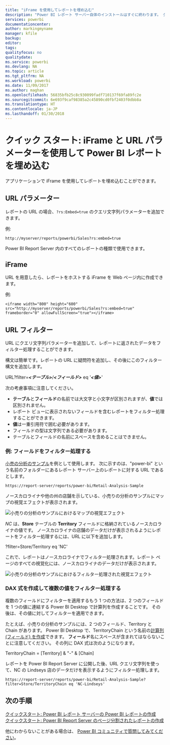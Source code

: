 ```yaml
---
title: "iFrame を使用してレポートを埋め込む"
description: "Power BI レポート サーバー自体のインストールはすぐに終わります。 ダウンロードし、インストールして構成し、実行できるようになるまで、数分で終わります。"
services: powerbi
documentationcenter: 
author: markingmyname
manager: kfile
backup: 
editor: 
tags: 
qualityfocus: no
qualitydate: 
ms.service: powerbi
ms.devlang: NA
ms.topic: article
ms.tgt_pltfrm: NA
ms.workload: powerbi
ms.date: 11/09/2017
ms.author: maghan
ms.openlocfilehash: 56835bfb25c8c930099fadf710137f69fa89fc2e
ms.sourcegitcommit: 6e693f9caf98385a2c45890cd0fbf2403f0dbb8a
ms.translationtype: HT
ms.contentlocale: ja-JP
ms.lasthandoff: 01/30/2018
---
```

# <a name="quickstart-embed-a-power-bi-report-using-an-iframe-and-url-parameters"></a>クイック スタート: iFrame と URL パラメーターを使用して Power BI レポートを埋め込む

アプリケーションで iFrame を使用してレポートを埋め込むことができます。 

## <a name="url-parameter"></a>URL パラメーター

レポートの URL の場合、`?rs:Embed=true` のクエリ文字列パラメーターを追加できます。

例:

```
http://myserver/reports/powerbi/Sales?rs:embed=true
```

Power BI Report Server 内のすべてのレポートの種類で使用できます。

## <a name="iframe"></a>iFrame

URL を用意したら、レポートをホストする iFrame を Web ページ内に作成できます。

例:

```
<iframe width="800" height="600" src="http://myserver/reports/powerbi/Sales?rs:embed=true" frameborder="0" allowFullScreen="true"></iframe>
```

## <a name="url-filter"></a>URL フィルター

URL にクエリ文字列パラメーターを追加して、レポートに返されたデータをフィルター処理することができます。

構文は簡単です。レポートの URL に疑問符を追加し、その後にこのフィルター構文を追加します。

URL?filter=***<テーブル>***/***<フィールド>*** eq '***<値>***'

次の考慮事項に注意してください。

- **テーブル**と**フィールド**の名前では大文字と小文字が区別されますが、**値**では区別されません。
- レポート ビューに表示されないフィールドを含むレポートをフィルター処理することができます。
- **値**は一重引用符で囲む必要があります。
- フィールドの型は文字列である必要があります。
- テーブルとフィールドの名前にスペースを含めることはできません。

###  <a name="example-filter-on-a-field"></a>例: フィールドをフィルター処理する

[小売の分析のサンプル](../sample-datasets.md)を例として使用します。 次に示すのは、"power-bi" という名前のフォルダーにあるレポート サーバー上のレポートに対する URL であるとします。

```
https://report-server/reports/power-bi/Retail-Analysis-Sample
```

ノースカロライナや他の州の店舗を示している、小売りの分析のサンプルにマップの視覚エフェクトが表示されます。

![小売りの分析のサンプルにおけるマップの視覚エフェクト](media/quickstart-embed/report-server-retail-analysis-sample-map.png)

*NC* は、**Store** テーブルの **Territory** フィールドに格納されているノースカロライナの値です。 ノースカロライナの店舗のデータだけが表示されるようにレポートをフィルター処理するには、URL に以下を追加します。

?filter=Store/Territory eq 'NC'

これで、レポートはノースカロライナでフィルター処理されます。レポート ページのすべての視覚化には、ノースカロライナのデータだけが表示されます。

![小売りの分析のサンプルにおけるフィルター処理された視覚エフェクト](media/quickstart-embed/report-server-retail-analysis-sample-filtered-map.png)

### <a name="create-a-dax-formula-to-filter-on-multiple-values"></a>DAX 式を作成して複数の値をフィルター処理する

複数のフィールドにフィルターを適用するもう 1 つの方法は、2 つのフィールドを 1 つの値に連結する Power BI Desktop で計算列を作成することです。 その後は、その値に対してフィルターを適用できます。

たとえば、小売りの分析のサンプルには、2 つのフィールド、Territory と Chain があります。 Power BI Desktop で、TerritoryChain という名前の[計算列 (フィールド) を作成](../desktop-tutorial-create-calculated-columns.md)できます。 **フィールド**名にスペースが含まれてはならないことに注意してください。 その列に DAX 式は次のようになります。

TerritoryChain = [Territory] & "-" & [Chain]

レポートを Power BI Report Server に公開した後、URL クエリ文字列を使って、NC の Lindseys 店のデータだけを表示するようにフィルター処理します。

```
https://report-server/reports/power-bi/Retail-Analysis-Sample?filter=Store/TerritoryChain eq 'NC-Lindseys'

```

## <a name="next-steps"></a>次の手順

[クイックスタート: Power BI レポート サーバーの Power BI レポートの作成](quickstart-create-powerbi-report.md)  
[クイックスタート: Power BI Report Server のページ分割されたレポートの作成](quickstart-create-paginated-report.md)  

他にわからないことがある場合は、 [Power BI コミュニティで質問してみてください](https://community.powerbi.com/)。